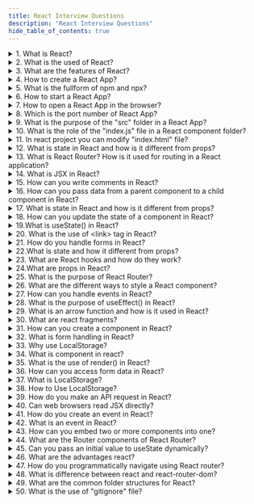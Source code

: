 ```yaml
---
title: React Interview Questions
description: "React Interview Questions"
hide_table_of_contents: true
---
```


<details>
  <summary> 1. What is React?</summary>

  <p>
  
 React is a JavaScript frontend library used for building user interfaces. It uses components to build web applications. React is a single page application.

  </p>

</details>

<details>
  <summary> 2. What is the used of React? </summary>

  <p>
  
React is used for building single page application and dynamic page application. React can be used to develop mobile applications.

  </p>

</details>

<details>
  <summary> 3. What are the features of React? </summary>

  <p>
 
1. React is a library that allows developers to build user interfaces using JavaScript.<br/>
2.  It is used for its ability to create reusable UI components which makes it easier to maintain applications. <br/>
3.  React uses DOM to update the UI efficiently which results in faster.<br/>

  </p>

</details>

<details>
  <summary>4. How to create a React App? </summary>

  <p>
  
  To create a react app you can used the command.

```js
npx create-react-app my-app
```

The `npx create-react-app my-app` command creates a new react application in a directory called `my-app`. `npm` is a node package manager for the JavaScript programming language. It is the default package manager for the JavaScript runtime environment `Node.js`. <br/>

`create-react-app`: create-react-app is a command-line interface tool that allows you to quickly set up a new React project. It generates a starter template with all the necessary files and dependencies for a react app.<br/>

`my-app`: This is the name of the directory where the new react app will be created. You can replace `my-app` with the name of your choice.

When you run the `npx create-react-app my-app` command, it will download the latest version of `create-react-app` and use it to generate a new React app in the `my-app` directory. The generated app will include a basic file structure with the necessary files to start building your React app.

  </p>

</details>

<details>
  <summary> 5. What is the fullform of npm and npx? </summary>

  <p>
  
npm stands for Node Package Manager. It is a package manager for the JavaScript programming language. It is used for managing dependencies in Node.js projects. npm allows developers to discover, share, and reuse packages of code which can include various dependencies and modules.

npx stands for node package executor. npx is used to execute Node.js packages without the need to install them globally on your system.

  </p>

</details>

<details>
  <summary> 6. How to start a React App? </summary>

  <p>

To start react app in your system you have to follow some steps:

1. You have Node.js installed on your system. You can download and install Node.js from the official website (https://nodejs.org).

2. Open your command prompt or terminal.

3. Create a new directory for your react app. You can use the following command to create a new directory:

```js
cd my-react-app
```

4.  Inside the directory you can initialize a new react app using Create React App.

```js
 npx create-react-app .
```

The `npx` command executes create react app without the need to install it globally. The dot `.` at the end of the command specifies the current directory as the project directory.

5. You can start your react app by running the following command:

```js
npm start
```

This command will start the development server and open your app in a web browser. It runs on (http://localhost:3000).

  </p>

</details>

<details>
  <summary>7. How to open a React App in the browser? </summary>

  <p>
  
  To open a react app in the browser you need to follow the steps below:<br/><br/>
  1. Open your command prompt or terminal to the root directory of your React app.<br/>
  2. Run the command `npm start` in your terminal. This will start a development server and open your app in the default browser automatically.<br/>
  3. If the app doesn't open automatically you can manually open it by typing `(http://localhost:3000)` in your browser's address bar.<br/>

  </p>

</details>

<details>
  <summary> 8. Which is the port number of React App? </summary>

  <p>
  
  The default port number for a react app when using the development server is 3000.  When you start the development server using the npm start command it will run your react app on (http://localhost:3000).

  </p>

</details>

<details>
  <summary> 9. What is the purpose of the "src" folder in a React App? </summary>

  <p>
  
The src folder in a react app stands for source and it serves as the main location for your application's source code. It contains the files and directories that define the structure and functionality of your react components. The "src" folder includes JavaScript files that contain react components and other files like stylesheets, images, and configuration files.

  </p>

</details>

<details>
  <summary> 10. What is the role of the "index.js" file in a React component folder? </summary>

  <p>
  
The index.js file is used to provide the entry point of the application.

  </p>

</details>

<details>
  <summary> 11. In react project you can modify "index.html" file? </summary>

  <p>
  
In a react project the "index.html" file can be modified but it is not recommended to directly modify this file. The "index.html" file is generated by the react build process and serves as the entry point for your React application.

  </p>

</details>

<details>
  <summary>12. What is state in React and how is it different from props? </summary>

  <p>

`State` refers to the internal data of the component that can change over time. It represents the current state of the component. The state is managed within the component itself and can be modified using the `setState()` method. When the state is updated react re-renders the component to reflect the changes.

`Props` stands for properties passing to the function. Props are read-only and cannot be modified by the component that receives them. They are used to pass data from one component to another component.

  </p>

</details>

<details>
  <summary>13. What is React Router? How is it used for routing in a React application?</summary>

  <p>
  
React Router is a popular routing library for React applications. It provides a set of components and utilities that enable routing in a single-page application "SPA".

It provides a way to handle routing and navigation in a single-page application (SPA) by allowing you to define routes to specific components.

Firstly you need to install React Router using a package manager like `npm`. You can install by using the command

```js
npm install react-router-dom
```

To set up routes in your React application, you need to `import` the necessary components from the `React Router Dom` library:

```js
import { BrowserRouter, Routes, Route } from "react-router-dom";
```

**BrowserRouter :** This component is used to track changes in the URL and update the UI accordingly. You can wrap your application with this component to enable routing. This component provides the routing functionality for your application.

**Routes :** This component is used to register valid routes for your application. You can define all your routes inside this component.

**Route :** This component is used to define a single route. You can specify the path of the route and the component to render for that path.

**Syntax**

```js
import React from "react";
import ReactDOM from "react-dom";
import { BrowserRouter } from "react-router-dom";
import App from "./App";

ReactDOM.render(
  <BrowserRouter>
    <App />
  </BrowserRouter>
);
```

**Example :**

```js
import { BrowserRouter, Routes, Route } from "react-router-dom";
import Home from "./views/Home";
import About from "./views/About";
import Contact from "./views/Contact";

function App() {
  return (
    <BrowserRouter>
      <Routes>
        <Route path="/" element={<Home />} />
        <Route path="/about" element={<About />} />
        <Route path="/contact" element={<Contact />} />
      </Routes>
    </BrowserRouter>
  );
}

export default App;
```

In the above example, we have defined three routes: the root path `/` renders the Home component, the `/about` path renders the About component, and the `/contact` path renders the Contact component.

  </p>

</details>

<details>
  <summary> 14. What is JSX in React? </summary>

  <p>
  
JSX is a syntax extension for JavaScript that allows developers to write HTML-like code in their JavaScript files.<br/>
JSX syntax allows developers to write HTML-like code in their JavaScript files, making it easier to create complex user interfaces.<br/>
JSX is a strict version of HTML, as it has its own set of rules and syntax.<br/>
In JSX, every element must be closed, including self-closing tags, and only one parent element is allowed.<br/>
JSX also allows developers to embed JavaScript expressions inside curly braces. {} <br/>

**For example :**

```js
function App() {
  return (
    <>
      <h1>Hello {5 + 5}</h1>
    </>
  );
}
```

In the above example, code is written in JSX syntax and defines a function component. The name of that component is `App`.

This component returns an element containing an h1 heading element with the text Hello 10. The expression {5+5} is evaluated as 10 and is used as the content of the heading.

  </p>

</details>

<details>
  <summary> 15. How can you write comments in React?</summary>

  <p>
  
You can write comments using curly braces and the `/* */` syntax.

**For example :**

```js
{
  /* This is a comment in React */
}
```

You can also write comments using double slashes `//` but these comments will only work if they are on a single line.

**For example :**

```js
// This is a comment in React
```

  </p>

</details>

<details>
  <summary> 16. How can you pass data from a parent component to a child component in React?</summary>

  <p>

You can pass data from a parent component to a child component using `props`.

**For example :**

```js
// Parent component
function ParentComponent() {
  const data = "Hello from the parent component";

  return <ChildComponent data={data} />;
}

// Child component
function ChildComponent(props) {
  return <div>{props.data}</div>;
}
```

In this example, we are passing the `data` variable from the `ParentComponent` to the `ChildComponent` using the `data` prop. The `ChildComponent` then displays the `data` prop inside a `div` element.

  </p>

</details>

<details>
  <summary> 17. What is state in React and how is it different from props? </summary>

  <p>
  
  The difference bewtween state and props is :

State represents the internal data of a component. It is managed and controlled within the component itself. Props are data passed from a parent component to its child components.

State is mutable and can be updated using the setState function. Props are read-only and cannot be modified by the child components. They are immutable.

Changes to state trigger a re-render of the component and its children to reflect the updated data. Changes to props in the parent component will cause the child component to re-render with the new data.

State is local to the component and cannot be accessed or modified directly from other components. Props are useful for configuring and customizing child components based on the parent's data or behavior.

  </p>

</details>

<details>
  <summary> 18. How can you update the state of a component in React? </summary>

  <p>

You can update the state of a component by using the setState function provided by React.

**For example :**

```js
import React, { useState } from "react";

function MyComponent() {
  const [count, setCount] = useState(0);

  // ... rest of the component code
}
```

In this example, the `state` variable count is initialized to `0` using the `useState` hook. The `setCount` function is used to update the value of count.

To update the state you call the setState function and pass in the new value or a function that returns the new value based on the previous state.

**For example :**

```js
setCount(count + 1);
```

In this example, the state variable count is initialized to `0` using the `useState` hook. The setCount function is used to update the value of count.

  </p>

</details>

<details>
  <summary>19.What is useState() in React? </summary>

  <p>

`UseState` is a hook in ReactJS that allows you to have state variables in functional components. The state variable is used to store and manage the data that changes within a component. The useState hook returns an array with two values. The first value is the state variable, and the second value is a function to update the state variable.

To use useState, you need to declare a state variable and set an initial value. You can declare a state variable using the `const` keyword. The first element of the array is the state variable, and the second element is a function to update the state.

**Syntax**

```js
const [count, setCount] = useState(0);
```

**For example :**

```js
function App() {
  const [count, setCount] = useState(0);
  return (
    <>
      <h1>Count: {count}</h1>
      <button onClick={() => setCount(count + 1)}>Increment</button>
    </>
  );
}
```

In the above example, the `App` function is a functional component that uses the useState hook to declare a count state variable with an initial value of `0`. The `return` statement of the function returns the `h1` element with the current value of the `count` variable and a button that updates the count variable using the `setCount` function when clicked.

  </p>

</details>
 
<details>
  <summary>20. What is the use of &lt;link&gt; tag in React?</summary>

  <p>

To navigate between different pages, you can use the Link component from the React Router Dom library.

**For example:**

```js
import { Link } from "react-router-dom";

function About() {
  return (
    <div>
      <h1>About</h1>
      <Link to="/">Home</Link>
      <Link to="/contact">Contact</Link>
    </div>
  );
}

export default About;
```

In the above example, we use the `Link` component to create links to the home and contact pages. When the user clicks on these links the URL will be updated and the corresponding component will be rendered.

  </p>

</details>

<details>
  <summary> 21. How do you handle forms in React?</summary>

  <p>

You can handle forms using the `useState` vaiable and the `onChange` event. We'll create a simple form component that allows the user to enter their name and email address and then display that information on the screen.

Firstly create a new component called Form. In this component we'll create a form with two input fields for the user's name and email address. We'll also create a button to submit the form.

**For example :**

```js
import { useState } from "react";

function Form() {
  const [name, setName] = useState("");
  const [email, setEmail] = useState("");

  const handleSubmit = (e) => {
    e.preventDefault();
    console.log(`Name: ${name}, Email: ${email}`);
  };

  return (
    <form onSubmit={handleSubmit}>
      <label>
        Name:
        <input
          type="text"
          value={name}
          onChange={(e) => setName(e.target.value)}
        />
      </label>
      <label>
        Email:
        <input
          type="email"
          value={email}
          onChange={(e) => setEmail(e.target.value)}
        />
      </label>
      <button type="submit">Submit</button>
    </form>
  );
}

export default Form;
```

In the above example, we are using the `useState` hook to create two state variables name and email and two setter functions `setName` and `setEmail`. We are also creating a handleSubmit function that will be called when the user submits the form.

In the return statement, we're rendering a form with two input fields, one for the user's name and one for their email address. We're setting the value of each input to its corresponding state variable, and using the onChange event to update the state variable when the user types into the input.

Finally we are rendering a submit button that will call the `handleSubmit` function when clicked.

  </p>

</details>

<details>
  <summary> 22.What is state and how it different from props? </summary>

  <p>
 
Props are used to pass data from a parent component to a child component. Props are passed as attributes from the parent component when rendering the child component. State represents the internal data of a component. State is local to a component and can only be accessed and modified within that component.

`Props` are read-only within the receiving component and cannot be modified by the component itself. State is managed within the component and can be updated over time.

Props help achieve component composition and reusability by allowing data and behavior to be passed down the component hierarchy. State is mutable and can be changed using the setState method provided by React.

Changes to `props` in the parent component trigger re-renders of the child component, reflecting the updated data. Changes to the `state` trigger a re-render of the component and its child components.

  </p>

</details>

<details>
  <summary>  23. What are React hooks and how do they work? </summary>

  <p>

React hooks are functions that let you use state and other React features in functional components.

There are two main types of hooks:

1. `State hooks`: The state hook is a `useState`. That add state to functional components.
2. `Effect hooks`: The effect hook is a `useEffect`. That used to perform side effects in functional components.

For example of using the useState hook to add state to a functional component:

```js
import React, { useState } from "react";

function Counter() {
  const [count, setCount] = useState(0);

  function increment() {
    setCount(count + 1);
  }

  return (
    <div>
      <p>Count: {count}</p>
      <button onClick={increment}>Increment</button>
    </div>
  );
}
```

In the above example, we are using the useState hook to add a count state variable to our component. We are initializing the count to `0` using the useState function and we are defining an increment function that updates the count state using the `setCount` function.

We are then rendering the count state variable and a button that calls the increment function when clicked.

  </p>

</details>

<details>
  <summary>24.What are props in React?   </summary>
  <p>

`props` is a shorthand for properties. props means Passing Parameters to component. It refers to a mechanism for passing data from one component to another in a unidirectional flow. A component can receive data as props from its parent component and use it to render its content. Props are read-only, meaning that a component cannot modify the props it receives from its parent. Props help to create reusable and modular components in React.

**For example :**

File name: App.js

```js
import "./App.css";

import Chocolate from "./Chocolate";

function App() {
  return (
    <>
      <h1 className="app-header">Chocolate App 💙</h1>

      <Chocolate title="Kharbuj" description="Khabuj is fruit" />
      <Chocolate title="Dairy Milk" description="dairy milk is sweet" />
      <Chocolate title="Perk" description="perk is chocolate" />
    </>
  );
}

export default App;
```

File Name : Chocolate.js

```js
import "./Chocolate.css";

function Chocolate({ title, description }) {
  return (
    <div className="chocolate-card">
      <h2>{title}</h2>
      <p>{description}</p>
    </div>
  );
}

export default Chocolate;
```

In the above example, we can create a `Chocolate` component in `App.js` file. We can pass the paramaters in the `Chocolate.js` file. `title` and `description` is paramters that passing to Chocolate component.

  </p>

</details>

<details>
  <summary>25. What is the purpose of React Router? </summary>

  <p>

The purpose of React Router is to enable client-side routing in React applications means that the routing happens within the browser without requiring a full page refresh. It allows you to define routes, manage navigation, and render different components based on the current URL.

  </p>

</details>

<details>
  <summary>26. What are the different ways to style a React component?</summary>

  <p>

There are different ways to style react component.

1. **`inline` :** You can use the style attribute to add inline styles to your components.

**For example :**

```js
function Card() {
  return (
    <div>
      <h1
        style={{
          backgroundColor: "#ccc",
          border: "solid black 2px",
          padding: "5px",
          borderRadius: "10px",
          width: "400px",
          textAlign: "center",
          marginLeft: "10px",
        }}
      >
        Awesome Card
      </h1>
      <h3
        style={{
          border: "solid black 2px",
          padding: "5px",
          width: "400px",
          borderRadius: "10px",
          backgroundColor: "purple",
          color: "white",
          textAlign: "center",
          marginLeft: "10px",
        }}
      >
        Card Description
      </h3>
    </div>
  );
}
export default Card;
```

2. **`external CSS file` :** You can create a separate CSS file and import it into your component using the import statement.

**For example :**

```js
import "./card.css";
function Card() {
  return (
    <div>
      <h1 className="card1">Awesome Card</h1>
      <h3 className="card2">Card Description</h3>
    </div>
  );
}
export default Card;
```

File name: card.css

```css
card {
  background-color: coral;
  border-radius: 15px;
  border: solid 2px;
  width: 300px;
  padding: 10px;
}
```

3. **`document level css`:** To apply document-level CSS in react you can include a regular CSS file in your project's `index.html` file. This CSS file will be applied globally to all components within your React application.

**For example :**

```js
const cardStyle = {
  backgroundColor: "pink",
  border: "1px solid gray",
  width: "200px",
  margin: "10px",
  padding: "10px",
  borderRadius: "20px",
};

function Card() {
  return (
    <div style={cardStyle}>
      <h1>Awesome Card</h1>
      <h3>Card Description</h3>
    </div>
  );
}
```

  </p>

</details>

<details>
  <summary> 27. How can you handle events in React? </summary>

  <p>

You handle events by attaching event handlers to JSX elements. First define a function that will handle the event. This function will be called when the event occurs. You can define this function within the component where you want to handle the event. In the event handler function you can access event-related information through the event object such as the target element, the value of an input field or the coordinates of a mouse click. You can perform any necessary actions within the event handler such as updating state, making API calls, or manipulating the DOM.

**For example :**

```js
import React, { useState } from "react";

function MyComponent() {
  const [count, setCount] = useState(0);

  const handleClick = () => {
    setCount(count + 1);
  };

  return (
    <div>
      <p>Count: {count}</p>
      <button onClick={handleClick}>Increment</button>
    </div>
  );
}
```

In the above example, the `handleClick` function is called when the button is clicked. It updates the `count` state by incrementing it using the `setCount` function provided by the useState hook. The updated count is then rendered in the component.

You can handle different types of events such as onClick, onChange, onSubmit, onKeyDown, onMouseOver. The specific event you need to handle depends on the element.

  </p>

</details>

<details>
  <summary> 28. What is the purpose of useEffect() in React?</summary>

  <p>

The purpose of the useEffect hook in React is to perform side effects in functional components. Side effects refer to tasks such as data fetching, subscriptions, manipulating the DOM or any action that needs to be performed outside the normal component rendering process.

**For example :**

```js
import React, { useState, useEffect } from "react";

function MyComponent() {
  const [data, setData] = useState([]);

  useEffect(() => {
    fetchData();

    return () => {};
  }, []);

  const fetchData = () => {
    setData(/* fetched data */);
  };

  return <div>{/* Render component */}</div>;
}
```

In the above example, the useEffect hook is used to fetch data from an API. The effect runs only once after the initial render because the dependency array is empty. If a variable is added to the dependency array (eg. [userId]), the effect will run whenever that variable changes.

  </p>

</details>

<details>
  <summary>29. What is an arrow function and how is it used in React? </summary>

  <p>

Arrow function is used in React for its simplicity and readability. Arrow functions can be used to define functional components in React. These components are stateless and do not have their own instance or lifecycle methods.

**For example :**

```js
const MyComponent = () => {
  return <div>Hello World</div>;
};
```

In the above example, the arrow function defines a functional component called `MyComponent`. The function body contains the JSX code that defines the component's UI.

Arrow functions are used for defining `event handlers` in react components. When an event occurs the arrow function is executed, allowing you to perform specific actions.

**For example :**

```js
function MyComponent() {
  const handleClick = () => {
    console.log("Button clicked");
  };

  return <button onClick={handleClick}>Click Me</button>;
}
```

In the above example, the arrow function `handleClick` is used as an event handler for the button's onClick event. When the button is clicked the arrow function is executed and the message is display to the console.

  </p>

</details>

<details>
  <summary>30. What are react fragments?  </summary>

  <p>

Fragments provide a way to group multiple elements or components together without introducing an additional wrapping element. Fragments improve the readability of the code. Fragments solve this problem by allowing you to group elements without creating an extra DOM node. Fragments eliminate the need for that extra wrapper making the code cleaner.

**For example :**

```js
import React from "react";

function MyComponent() {
  return (
    <React.Fragment>
      <h1>Hello</h1>
      <p>This is a paragraph.</p>
    </React.Fragment>
  );
}
```

In the above example, the `<React.Fragment>` is used to wrap the `<h1>` and `<p>` elements. It groups them together without introducing any extra DOM nodes. The code is more readable and doesn't create unnecessary elements in the rendered output.

  </p>

</details>

<details>
  <summary> 31. How can you create a component in React? </summary>

  <p>

You can create a component by defining a JavaScript function. Function components are simpler and more lightweight than class components. They are defined as regular JavaScript functions that return JSX code representing the component's UI.

**For example :**

```js
import React from "react";

function MyComponent() {
  return <div>Hello World</div>;
}
```

In the above example, the MyComponent function is defined as a function component. It returns a JSX expression representing the component's UI in this case a `<div>` element with the text "Hello World".

  </p>

</details>

<details>
  <summary>32. What is form handling in React? </summary>

  <p>
  
Form handling in react is a process of managing user input in HTML forms using React components. In traditional HTML forms you would typically use JavaScript to handle form submissions and validation. However in react you can use state and props to manage form data and update the UI in response to user input.

**For example :**

```js
import React, { useState } from "react";

function MyForm() {
  const [name, setName] = useState("");
  const [email, setEmail] = useState("");

  const handleSubmit = (event) => {
    event.preventDefault();
    console.log(name, email);
  };

  return (
    <form onSubmit={handleSubmit}>
      <label>
        Name:
        <input
          type="text"
          value={name}
          onChange={(e) => setName(e.target.value)}
        />
      </label>
      <label>
        Email:
        <input
          type="email"
          value={email}
          onChange={(e) => setEmail(e.target.value)}
        />
      </label>
      <button type="submit">Submit</button>
    </form>
  );
}
```

In the above example, we are defining a functional component called `MyForm` that uses the `useState` hook to manage the form data. We're defining two state variables called `name` and `email` and two functions called `setName` and `setEmail` that allow us to update the state when the user types into the input fields.

We are also defining a `handleSubmit` function that logs the form data to the console when the user submits the form. We are passing this function to the `onSubmit` prop of the form element to handle the form submission.

Finally we are rendering the form with two input fields for name and email and submit button. We are using the `value` prop to bind the input fields to the state variables and the `onChange` prop to update the state when the user types into the input fields.

  </p>

</details>

<details>
  <summary> 33. Why use LocalStorage?</summary>

  <p>

LocalStorage is useful when you want to store small amounts of data (typically up to 5MB) that should be available across different sessions or visits to your web application. It can be used to save user preferences, settings, or any other data that you want to persist locally.

LocalStorage allows you to store data on the user's device, providing persistence even when the browser is closed or the device is restarted. This makes it suitable for retaining user preferences, session information, or cached data.

  </p>

</details>

<details>
  <summary>34. What is component in react?</summary>

  <p>

Component is a reusable piece of code that defines the structure and behavior of a part of a user interface. A component is typically written as a JavaScript function or class that returns a JSX element or a tree of elements. Each component has its own responsibilities, making the code easier to understand, maintain, and test.Components are the building blocks of a React application. They allow you to break down the user interface into smaller, reusable pieces of code.

**For example:**

```js
import React from 'react';

function Button({
 return <button>This is button</button>;
});
```

In the above example, the Button component is defined as a function component that receives label. It renders a `<button>` element.

  </p>

</details>

<details>
  <summary>35. What is the use of render() in React?</summary>

<p>
  
The render() method is a required method in class components. It is responsible for rendering the component's UI and determining what should be displayed on the screen.

Explanation Of the purpose :

The primary purpose of the `render()` method is to define the structure and content of the component's UI. Within the `render()` method, you return JSX (JavaScript XML) code that describes how the component should be rendered.

JSX is a syntax extension of JavaScript that allows you to write HTML-like code within JavaScript. In the `render()` method, you use JSX to define the component's UI structure, including elements, components, and their attributes

When the component's state or props change, React calls the `render()` method to update the UI and ensure that it reflects the updated data.

**For example:**

```js
import React from "react";

class MyComponent {
  render() {
    return <div>Hello React</div>;
  }
}
```

In the above example, the `render()` method returns a JSX expression that represents the component's UI. It returns a `<div>` element containing the text "Hello React". This is the rendered output that will be displayed on the screen when the component is rendered.

  </p>

</details>

<details>
  <summary> 36. How can you access form data in React? </summary>

  <p>

You can access form data by using controlled components. Controlled components are form elements whose values are controlled by React's state. You store the form data in state variables and update them when the user interacts with the form elements.

**For example:**

```js
import React, { useState } from "react";

function MyForm() {
  const [name, setName] = useState("");
  const [email, setEmail] = useState("");
}
```

In the above example, name and email are state variables initialized with empty strings.

To access the form data, you can directly use the state variables `name` and `email` wherever you need them such as in form submission handling or API requests.

**For example:**

```js
const handleSubmit = (event) => {
  console.log("Name:", name);
  console.log("Email:", email);
};
```

In the above example, the `handleSubmit` function returns the values of name and email to the console. You can perform further operations with the form data such as validation or sending it to an API.

  </p>

</details>

<details>
  <summary> 37. What is LocalStorage? </summary>

  <p>
  
LocalStorage is a feature provided by web browsers that allows web applications to store data locally on a user's device. It provides a way to save information that persists even when the user closes or refreshes the web page.

It is a way to store data on the client-side that persists even after the user closes their browser or navigates away from your website.

LocalStorage API provides a simple set of methods to interact with the stored data. You can use methods like setItem(), getItem(), removeItem(), and clear() to store, retrieve, remove, or clear data in LocalStorage.

**For example:**

```js
// Storing data in LocalStorage
localStorage.setItem("username", "Harshda");

// Retrieving data from LocalStorage
const username = localStorage.getItem("username");
console.log(username); // Output: "Harshda"
```

In the above example, the `setItem()` method is used to store the value "Harshda" with the key "username" in LocalStorage. The `getItem()` method is used to retrieve the value associated with the "username" key.

  </p>

</details>

<details>
  <summary> 38. How to Use LocalStorage?  </summary>

  <p>

1. **Storing Data :**

To store data in LocalStorage, you can use the localStorage.setItem(key, value) method. It takes two parameters: the key, which is a string that represents the name of the data, and the value, which can be a string, number, or even an object (as long as it is converted to a string).

**For example:**

```js
localStorage.setItem("username", "Harshda");
```

2. **Retrieving Data :**

To retrieve data from LocalStorage, you can use the localStorage.getItem(key) method. It takes the key as a parameter and returns the corresponding value.

**For example:**

```js
const username = localStorage.getItem("username");
console.log(username);
```

3. **Removing Data:**

To remove a specific item from LocalStorage, you can use the localStorage.removeItem(key) method. It takes the key of the item you want to remove as a parameter.

**For example :**

```js
localStorage.removeItem("username");
const removedUsername = localStorage.getItem("username");
console.log(removedUsername);
```

4. **Clearing All Data :**

If you want to remove all the data stored in LocalStorage, you can use the localStorage.clear() method. Be cautious when using this, as it will remove all items and cannot be undone.

**For example :**

```js
localStorage.clear();
```

  </p>

</details>

<details>
  <summary> 39. How do you make an API request in React? </summary>

  <p>

You can make API requests using various methods such as the Fetch API, Axios, or other HTTP client libraries.

**For example :**

```js
import React, { useEffect, useState } from "react";

function MyComponent() {
  const [data, setData] = useState(null);

  useEffect(() => {
    const fetchData = async () => {
      try {
        const response = await fetch("https://api.example.com/data");
        if (!response.ok) {
          throw new Error("Request failed");
        }
        const result = await response.json();
        setData(result);
      } catch (error) {
        console.log(error);
      }
    };

    fetchData();
  }, []);

  return (
    <div>
      {data ? (
        <ul>
          {data.map((item) => (
            <li key={item.id}>{item.name}</li>
          ))}
        </ul>
      ) : (
        <p>Loading data...</p>
      )}
    </div>
  );
}
```

In the above example, the `useEffect()` hook is used to make an API request when the component mounts. Inside the effect the fetchData function is defined as an `asynchronous` function. It uses the Fetch API to send a GET request to the specified API endpoint.

Once the response is received, it is checked for any errors. If the response is successful (HTTP status code 200-299), the JSON data is extracted using `response.json()` and stored in the component's state using the setData function.

If there's an error during the API request or JSON parsing, the error is caught and logged to the console.

In the component's return statement, the fetched data is rendered conditionally. If the data is available, it is mapped over to create a list of items. Otherwise, a loading message is displayed.

  </p>

</details>

<details>
  <summary>40. Can web browsers read JSX directly?</summary>

  <p>
  
No, web browsers cannot read JSX directly. JSX is a syntax extension of JavaScript that allows you to write HTML-like code within JavaScript. It is not a valid JavaScript syntax understood by web browsers.

To make JSX code readable by web browsers it needs to be transpiled or transformed into regular JavaScript.

During the build process of a React application the JSX code is transformed into JavaScript code using Babel. The resulting JavaScript code contains regular function calls and object creations that web browsers can understand and render on the screen.

**For example :**

JSX is a syntactic sugar that makes it easier to write and understand React components. It is not directly readable by web browsers. Instead it needs to be transfer into regular JavaScript code before being executed in a browser. Tools like Babel perform this transformation, allowing web browsers to understand and render React components properly.

  </p>

</details>

<details>
  <summary> 41. How do you create an event in React?</summary>

  <p>

You can create and handle events using the same syntax as in regular HTML. You attach event handlers to elements using JSX syntax, and these event handlers are defined as functions within your React components.

**For example :**

```js
import React from "react";

function MyComponent() {
  const handleClick = () => {
    console.log("Button clicked!");
  };

  return <button onClick={handleClick}>Click me</button>;
}
```

In the above example, an onClick event is created for a `<button>` element. The handleClick function is defined as the event handler. When the button is clicked, the handleClick function is executed, and it logs "Button clicked!" to the console.

  </p>

</details>

<details>
  <summary>42. What is an event in React? </summary>

  <p>

An `event` is an action or occurrence that happens within a component or its child components, such as a user clicking a button, submitting a form, or hovering over an element. Events in React are similar to events in HTML but they are typically handled using JavaScript functions defined within React components.

React components can define and handle events allowing them to respond to user interactions or other occurrences within the application.

React supports different types of events, including common events like onClick, onChange, onSubmit, onMouseOver.

To handle events, React components define event handler functions. These functions are executed when the corresponding event occurs. Event handlers are typically defined within the component's code and attached to elements using JSX syntax.

  </p>

</details>

<details>
  <summary> 43.  How can you embed two or more components into one? </summary>

  <p>
  
To embed two or more components into one in React, you can simply include them within the JSX code of a parent component. This allows you to compose the desired UI by combining multiple components together.

When you include a component as a child element within another component's JSX, it establishes a parent-child relationship between the components. The parent component can pass props to the child component and control its behavior.

**For example :**

```js
import React from "react";
import ComponentA from "./ComponentA";
import ComponentB from "./ComponentB";

function ParentComponent() {
  return (
    <div>
      <h1>Parent Component</h1>
      <ComponentA />
      <ComponentB />
    </div>
  );
}
```

In the above example, the `ParentComponent` is composed of two child components: `ComponentA`and `ComponentB`. When ParentComponent is rendered it includes the JSX code of both child components within its own JSX code.

  </p>

</details>

<details>
  <summary> 44. What are the Router components of React Router?</summary>

  <p>

The main router component is called "BrowserRouter". It is used to handle the routing logic and allows you to define different routes in your application.

**BrowserRouter :** This component uses HTML5 history API to handle routing. It provides a way to render different components based on the current URL. It is typically used for applications with a server-side backend or for deployments that support HTML5 history.

  </p>

</details>

<details>
  <summary> 45. Can you pass an initial value to useState dynamically? </summary>

  <p>

No, in react the initial value for the `useState` hook cannot be passed dynamically. The useState hook is typically used to declare a state variable and its initial value and this initial value is set only once when the component is rendered for the first time.

The `useState` hook follows the rules of Hooks in react which state that hooks should be called at the top level of a functional component and not within any conditional statements or loops. This means that the initial value passed to useState must be a constant or a fixed value and it cannot be determined dynamically based on runtime conditions.

**For example :**

```js
import React, { useState, useEffect } from "react";

const MyComponent = ({ dynamicData }) => {
  const [myState, setMyState] = useState(null);

  useEffect(() => {
    // Set the initial value based on dynamic data
    setMyState(dynamicData);
  }, [dynamicData]);

  // Rest of the component code

  return <div>{/* Render your component with the updated state */}</div>;
};
```

In the above example, the `myState` variable is initially set to null. when the dynamicData `prop` changes the effect hook is triggered and updates the state with the new dynamic value.

  </p>

</details>

<details>
  <summary>46. What are the advantages react?</summary>

  <p>
1. React is used for code reusability, maintainability, and makes it easier to manage complex UI structures.
2. React calculates the minimum required updates and performs them in an optimized manner, resulting in improved performance and responsiveness.
3. React follows a unidirectional data flow, also known as one-way data binding. This means that data in a React application flows in a single direction, from parent components to child components.
4. React uses a declarative syntax, allowing developers to describe how the UI should look based on the current application state. This makes the code more predictable, easier to read, and less prone to bugs compared to manually manipulating the DOM.

  </p>

</details>

<details>
  <summary> 47. How do you programmatically navigate using React router? </summary>

<p>

You can programmatically navigate to a different route using the history object provided by the `react-router-dom` package.

**For example :**

```js
import { BrowserRouter, Routes, Route } from "react-router-dom";
import Home from "./views/Home";
import About from "./views/About";
import Contact from "./views/Contact";

function App() {
  return (
    <BrowserRouter>
      <Routes>
        <Route path="/" element={<Home />} />
        <Route path="/about" element={<About />} />
        <Route path="/contact" element={<Contact />} />
      </Routes>
    </BrowserRouter>
  );
}
export default App;
```

In the above example, we have three routes: `/`, `/about` and `/contact`. For each route we specify the path and the component to render using the element prop.

  </p>

</details>

<details>
  <summary>  48. What is difference between react and react-router-dom?</summary>

  <p>

`React` is a JavaScript library for building user interfaces. A `react-router-dom` routing library specifically designed for react applications.

`React-router-dom` allows developers to create reusable UI components and manage component state efficiently.`React` provides components and utilities for handling routing and navigation in React applications.<br/>

`React` allows developers to create reusable UI components and manage component state efficiently. `React` doesn't directly handle routing or navigation. The `react-router-dom` supports features like nested routing, parameterized routes, query parameters, and programmatic navigation.

`React-router-dom` the core library responsible for creating and managing components, state, and rendering in React applications. `React-router-dom` works alongside react integrating smoothly and enhancing the functionality of React applications.
`React` is the core library responsible for creating and managing components, state, and rendering in React applications.

  </p>

</details>

<details>
  <summary> 49. What are the common folder structures for React? </summary>

  <p>

`node_modules` This folder contains all the dependencies of the project. It is not recommended to modify the contents of this folder.

`package.json` package.json file contains the dependencies of the project. It is not recommended to modify the contents of this file.

`package-lock.json` package-lock.json file contains the exact version of the dependencies of the project. It is not recommended to modify the contents of this file.

`Public` This folder contains the index.html file which is the entry point of the application. It is not recommended to modify the contents of this folder.

`robots.txt` file is used to tell search engines which pages or files the crawler can or can't request from your site.

`manifest.json` file is used to provide metadata associated with the web application.

`logo192.png` file is used to provide the logo of the web application.

`logo512.png` file is used to provide the logo of the web application.

`favicon.ico` file is used to provide the favicon of the web application.

`index.html` file is used to provide the entry point of the web application.

``.gitignore` file is used to tell git which files or folders to ignore in a project.

`src` is the source folder of the application. It contains all the files related to the application.

`index.js` file is used to provide the entry point of the application.

`index.css` file is used to provide the styles of the entry point of the application.

`App.js` file is used to provide the root component of the application.

`App.css` file is used to provide the styles of the root component of the application.

`App.test.js` file is used to provide the test cases of the root component of the application.

  </p>

</details>

<details>
  <summary>50. What is the use of "gitignore" file? </summary>

  <p>

`.gitignore` file is used to tell git which files or folders to ignore in a project.
The `gitignore` file is used to specify which files and directories should be ignored by Git version control system. When working on a project, there are certain files that you may not want to track or include in your Git repository. The `gitignore` file allows you to explicitly declare these files and directories, preventing them from being committed or staged.

  </p>

</details>
